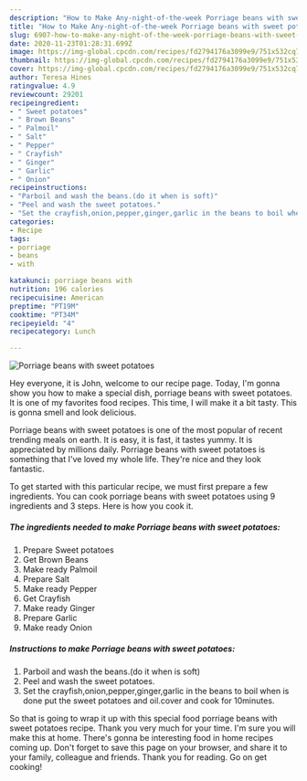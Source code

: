 ```yaml
---
description: "How to Make Any-night-of-the-week Porriage beans with sweet potatoes"
title: "How to Make Any-night-of-the-week Porriage beans with sweet potatoes"
slug: 6907-how-to-make-any-night-of-the-week-porriage-beans-with-sweet-potatoes
date: 2020-11-23T01:28:31.699Z
image: https://img-global.cpcdn.com/recipes/fd2794176a3099e9/751x532cq70/porriage-beans-with-sweet-potatoes-recipe-main-photo.jpg
thumbnail: https://img-global.cpcdn.com/recipes/fd2794176a3099e9/751x532cq70/porriage-beans-with-sweet-potatoes-recipe-main-photo.jpg
cover: https://img-global.cpcdn.com/recipes/fd2794176a3099e9/751x532cq70/porriage-beans-with-sweet-potatoes-recipe-main-photo.jpg
author: Teresa Hines
ratingvalue: 4.9
reviewcount: 29201
recipeingredient:
- " Sweet potatoes"
- " Brown Beans"
- " Palmoil"
- " Salt"
- " Pepper"
- " Crayfish"
- " Ginger"
- " Garlic"
- " Onion"
recipeinstructions:
- "Parboil and wash the beans.(do it when is soft)"
- "Peel and wash the sweet potatoes."
- "Set the crayfish,onion,pepper,ginger,garlic in the beans to boil when is done put the sweet potatoes and oil.cover and cook for 10minutes."
categories:
- Recipe
tags:
- porriage
- beans
- with

katakunci: porriage beans with 
nutrition: 196 calories
recipecuisine: American
preptime: "PT19M"
cooktime: "PT34M"
recipeyield: "4"
recipecategory: Lunch

---
```



![Porriage beans with sweet potatoes](https://img-global.cpcdn.com/recipes/fd2794176a3099e9/751x532cq70/porriage-beans-with-sweet-potatoes-recipe-main-photo.jpg)

Hey everyone, it is John, welcome to our recipe page. Today, I'm gonna show you how to make a special dish, porriage beans with sweet potatoes. It is one of my favorites food recipes. This time, I will make it a bit tasty. This is gonna smell and look delicious.



Porriage beans with sweet potatoes is one of the most popular of recent trending meals on earth. It is easy, it is fast, it tastes yummy. It is appreciated by millions daily. Porriage beans with sweet potatoes is something that I've loved my whole life. They're nice and they look fantastic.


To get started with this particular recipe, we must first prepare a few ingredients. You can cook porriage beans with sweet potatoes using 9 ingredients and 3 steps. Here is how you cook it.

<!--inarticleads1-->

##### The ingredients needed to make Porriage beans with sweet potatoes:

1. Prepare  Sweet potatoes
1. Get  Brown Beans
1. Make ready  Palmoil
1. Prepare  Salt
1. Make ready  Pepper
1. Get  Crayfish
1. Make ready  Ginger
1. Prepare  Garlic
1. Make ready  Onion




<!--inarticleads2-->

##### Instructions to make Porriage beans with sweet potatoes:

1. Parboil and wash the beans.(do it when is soft)
1. Peel and wash the sweet potatoes.
1. Set the crayfish,onion,pepper,ginger,garlic in the beans to boil when is done put the sweet potatoes and oil.cover and cook for 10minutes.




So that is going to wrap it up with this special food porriage beans with sweet potatoes recipe. Thank you very much for your time. I'm sure you will make this at home. There's gonna be interesting food in home recipes coming up. Don't forget to save this page on your browser, and share it to your family, colleague and friends. Thank you for reading. Go on get cooking!
